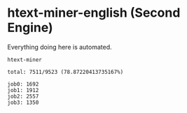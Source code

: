 # htext-miner-english (Second Engine)

Everything doing here is automated.

```
htext-miner

total: 7511/9523 (78.87220413735167%)

job0: 1692
job1: 1912
job2: 2557
job3: 1350
```